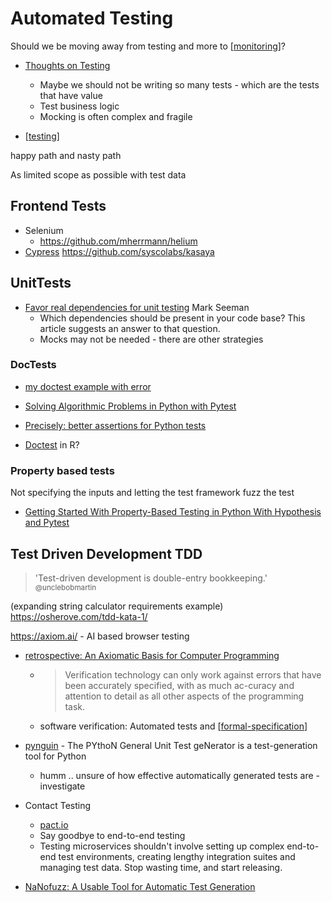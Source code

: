 Automated Testing
=================

Should we be moving away from testing and more to [[monitoring]]?

* [Thoughts on Testing](https://www.brandons.me/blog/thoughts-on-testing)
    * Maybe we should not be writing so many tests - which are the tests that have value
    * Test business logic
    * Mocking is often complex and fragile

* [[testing]]

happy path and nasty path

As limited scope as possible with test data


Frontend Tests
--------------

* Selenium
    * https://github.com/mherrmann/helium
* [Cypress](https://www.cypress.io/)
https://github.com/syscolabs/kasaya



UnitTests
---------

* [Favor real dependencies for unit testing](https://stackoverflow.blog/2022/01/03/favor-real-dependencies-for-unit-testing/) Mark Seeman
    * Which dependencies should be present in your code base? This article suggests an answer to that question.
    * Mocks may not be needed - there are other strategies

### DocTests

* [my doctest example with error](https://github.com/calaldees/TeachProgramming/blob/master/teachprogramming/static/projects/doctest_example.py)
* [Solving Algorithmic Problems in Python with Pytest](https://adamj.eu/tech/2019/04/21/solving-algorithmic-problems-in-python-with-pytest/)

* [Precisely: better assertions for Python tests](https://github.com/mwilliamson/python-precisely)

* [Doctest](https://hughjonesd.github.io/doctest/) in R?


### Property based tests

Not specifying the inputs and letting the test framework fuzz the test

* [Getting Started With Property-Based Testing in Python With Hypothesis and Pytest](https://semaphoreci.com/blog/property-based-testing-python-hypothesis-pytest)


Test Driven Development TDD
---

> 'Test-driven development is double-entry bookkeeping.' 
<sub>@unclebobmartin</sub>

(expanding string calculator requirements example)
https://osherove.com/tdd-kata-1/



https://axiom.ai/ - AI based browser testing

* [retrospective: An Axiomatic Basis for Computer Programming](https://dl.acm.org/doi/pdf/10.1145/1562764.1562779)
    * > Verification   technology   can only work against errors that have been accurately  specified,  with  as  much  ac-curacy   and   attention   to   detail   as   all other aspects of the programming task.
    * software verification: Automated tests and [[formal-specification]]

* [pynguin](https://github.com/se2p/pynguin) - The PYthoN General Unit Test geNerator is a test-generation tool for Python
    * humm .. unsure of how effective automatically generated tests are - investigate

* Contact Testing
    * [pact.io](https://pact.io/)
    * Say goodbye to end-to-end testing
    * Testing microservices shouldn't involve setting up complex end-to-end test environments, creating lengthy integration suites and managing test data. Stop wasting time, and start releasing.

* [NaNofuzz: A Usable Tool for Automatic Test Generation](https://cmumatt.github.io/assets/NaNofuzz_2023.pdf)

[//begin]: # "Autogenerated link references for markdown compatibility"
[monitoring]: monitoring.md "Monitoring"
[testing]: testing.md "Testing"
[formal-specification]: formal-specification.md "Formal Specification"
[//end]: # "Autogenerated link references"